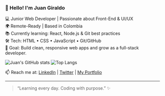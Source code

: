 ### 👋 Hello! I'm Juan Giraldo

💻 Junior Web Developer | Passionate about Front-End & UI/UX  
🌍 Remote-Ready | Based in Colombia  
📚 Currently learning: React, Node.js & Git best practices  
🛠 Tech: HTML • CSS • JavaScript • Git/GitHub  
🎯 Goal: Build clean, responsive web apps and grow as a full-stack developer. 

![Juan's GitHub stats](https://github-readme-stats.vercel.app/api?username=juanjoscript&show_icons=true&theme=radical)
![Top Langs](https://github-readme-stats.vercel.app/api/top-langs/?username=juanjoscript&layout=compact)



📫 Reach me at: [LinkedIn](https://www.linkedin.com/in/juan-giraldodev/) | [Twitter](https://x.com/juanjoscript) | [My Portfolio](https://juanjoscript.github.io/portfolio/)

---

> “Learning every day. Coding with purpose.” ✨
